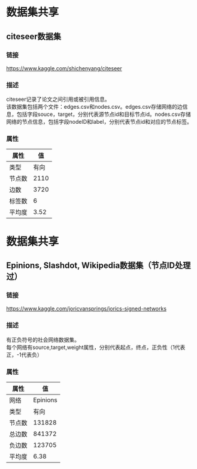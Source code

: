 # 数据集共享
## citeseer数据集
### 链接
https://www.kaggle.com/shichenyang/citeseer
### 描述
citeseer记录了论文之间引用或被引用信息。  
该数据集包括两个文件：edges.csv和nodes.csv。edges.csv存储网络的边信息，包括字段souce，target，分别代表源节点id和目标节点id。nodes.csv存储网络的节点信息，包括字段nodeID和label，分别代表节点id和对应的节点标签。
### 属性
|属性|值|
|----|-----|
|类型|有向|
|节点数|2110|
|边数|3720|
|标签数|6|
|平均度|3.52|
  
# 数据集共享
## Epinions, Slashdot, Wikipedia数据集（节点ID处理过）
### 链接
https://www.kaggle.com/joricvansprings/jorics-signed-networks
### 描述
有正负符号的社会网络数据集。  
每个网络有source,target,weight属性，分别代表起点，终点，正负性（1代表正，-1代表负）
### 属性
|属性|值|
|----|-----|
|网络|Epinions|Slashdot|Wikipedia|
|类型|有向|有向|有向|
|节点数|131828|82140|7118|
|总边数|841372|549202|103747|
|负边数|123705|124130|22497|
|平均度|6.38|6.69|14.58|
